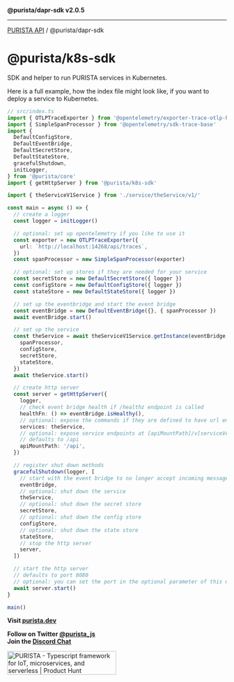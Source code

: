 **@purista/dapr-sdk v2.0.5**

***

[PURISTA API](../../packages.md) / @purista/dapr-sdk

# @purista/k8s-sdk

SDK and helper to run PURISTA services in Kubernetes.

Here is a full example, how the index file might look like, if you want to deploy a service to Kubernetes.

```typescript
// src/index.ts
import { OTLPTraceExporter } from '@opentelemetry/exporter-trace-otlp-http'
import { SimpleSpanProcessor } from '@opentelemetry/sdk-trace-base'
import {
  DefaultConfigStore,
  DefaultEventBridge,
  DefaultSecretStore,
  DefaultStateStore,
  gracefulShutdown,
  initLogger,
} from '@purista/core'
import { getHttpServer } from '@purista/k8s-sdk'

import { theServiceV1Service } from './service/theService/v1/'

const main = async () => {
  // create a logger
  const logger = initLogger()

  // optional: set up opentelemetry if you like to use it
  const exporter = new OTLPTraceExporter({
    url: `http://localhost:14268/api/traces`,
  })
  const spanProcessor = new SimpleSpanProcessor(exporter)

  // optional: set up stores if they are needed for your service
  const secretStore = new DefaultSecretStore({ logger })
  const configStore = new DefaultConfigStore({ logger })
  const stateStore = new DefaultStateStore({ logger })

  // set up the eventbridge and start the event bridge
  const eventBridge = new DefaultEventBridge({}, { spanProcessor })
  await eventBridge.start()

  // set up the service
  const theService = await theServiceV1Service.getInstance(eventBridge, {
    spanProcessor,
    configStore,
    secretStore,
    stateStore,
  })
  await theService.start()

  // create http server
  const server = getHttpServer({
    logger,
    // check event bridge health if /healthz endpoint is called
    healthFn: () => eventBridge.isHealthy(),
    // optional: expose the commands if they are defined to have url endpoint
    services: theService,
    // optional: expose service endpoints at [apiMountPath]/v[serviceVersion]/[path defined for command]
    // defaults to /api
    apiMountPath: '/api',
  })

  // register shut down methods
  gracefulShutdown(logger, [
    // start with the event bridge to no longer accept incoming messages
    eventBridge,
    // optional: shut down the service
    theService,
    // optional: shut down the secret store
    secretStore,
    // optional: shut down the config store
    configStore,
    // optional: shut down the state store
    stateStore,
    // stop the http server
    server,
  ])

  // start the http server
  // defaults to port 8080
  // optional: you can set the port in the optional parameter of this method
  await server.start()
}

main()
```

**Visit [purista.dev](https://purista.dev)**

**Follow on Twitter [@purista_js](https://twitter.com/purista_js)**  
**Join the [Discord Chat](https://discord.gg/9feaUm3H2v)**

<a href="https://www.producthunt.com/posts/purista?utm_source=badge-featured&utm_medium=badge&utm_souce=badge-purista" target="_blank"><img src="https://api.producthunt.com/widgets/embed-image/v1/featured.svg?post_id=386519&theme=light" alt="PURISTA - Typescript&#0032;framework&#0032;for&#0032;IoT&#0044;&#0032;microservices&#0044;&#0032;and&#0032;serverless | Product Hunt" style="width: 250px; height: 54px;" width="250" height="54" /></a>
